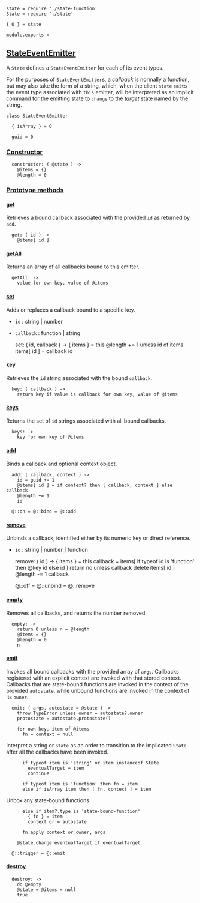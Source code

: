     state = require './state-function'
    State = require './state'

    { O } = state

    module.exports =



## [StateEventEmitter](#state-event-emitter)

A `State` defines a `StateEventEmitter` for each of its event types.

For the purposes of `StateEventEmitter`s, a *callback* is normally a function,
but may also take the form of a string, which, when the client `state`
`emit`s the event type associated with `this` emitter, will be interpreted as
an implicit command for the emitting state to `change` to the *target* state
named by the string.

    class StateEventEmitter

      { isArray } = O

      guid = 0


### [Constructor](#state-event-emitter--constructor)

      constructor: ( @state ) ->
        @items = {}
        @length = 0



### [Prototype methods](#state-event-emitter--prototype-methods)


#### [get](#state-event-emitter--prototype--get)

Retrieves a bound callback associated with the provided `id` as returned by
`add`.

      get: ( id ) ->
        @items[ id ]


#### [getAll](#state-event-emitter--prototype--get-all)

Returns an array of all callbacks bound to this emitter.

      getAll: ->
        value for own key, value of @items


#### [set](#state-event-emitter--prototype--set)

Adds or replaces a callback bound to a specific key.

  * `id` : string | number
  * `callback` : function | string

      set: ( id, callback ) ->
        { items } = this
        @length += 1 unless id of items
        items[ id ] = callback
        id


#### [key](#state-event-emitter--prototype--key)

Retrieves the `id` string associated with the bound `callback`.

      key: ( callback ) ->
        return key if value is callback for own key, value of @items


#### [keys](#state-event-emitter--prototype--keys)

Returns the set of `id` strings associated with all bound callbacks.

      keys: ->
        key for own key of @items


#### [add](#state-event-emitter--prototype--add)

Binds a callback and optional context object.

      add: ( callback, context ) ->
        id = guid += 1
        @items[ id ] = if context? then [ callback, context ] else callback
        @length += 1
        id

      @::on = @::bind = @::add


#### [remove](#state-event-emitter--prototype--remove)

Unbinds a callback, identified either by its numeric key or direct reference.

  * `id` : string | number | function

      remove: ( id ) ->
        { items } = this
        callback = items[ if typeof id is 'function' then @key id else id ]
        return no unless callback
        delete items[ id ]
        @length -= 1
        callback

      @::off = @::unbind = @::remove


#### [empty](#state-event-emitter--prototype--empty)

Removes all callbacks, and returns the number removed.

      empty: ->
        return 0 unless n = @length
        @items = {}
        @length = 0
        n


#### [emit](#state-event-emitter--prototype--emit)

Invokes all bound callbacks with the provided array of `args`. Callbacks
registered with an explicit context are invoked with that stored context.
Callbacks that are state-bound functions are invoked in the context of the
provided `autostate`, while unbound functions are invoked in the context of
its `owner`.

      emit: ( args, autostate = @state ) ->
        throw TypeError unless owner = autostate?.owner
        protostate = autostate.protostate()

        for own key, item of @items
          fn = context = null

Interpret a string or `State` as an order to transition to the implicated
`State` after all the callbacks have been invoked.

          if typeof item is 'string' or item instanceof State
            eventualTarget = item
            continue

          if typeof item is 'function' then fn = item
          else if isArray item then [ fn, context ] = item

Unbox any state-bound functions.

          else if item?.type is 'state-bound-function'
            { fn } = item
            context or = autostate

          fn.apply context or owner, args

        @state.change eventualTarget if eventualTarget

      @::trigger = @::emit


#### [destroy](#state-event-emitter--prototype--destroy)

      destroy: ->
        do @empty
        @state = @items = null
        true
